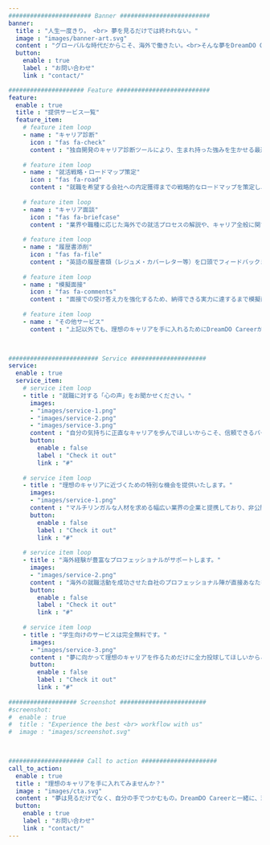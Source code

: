 ```yaml
---
####################### Banner #########################
banner:
  title : "人生一度きり。 <br> 夢を見るだけでは終われない。"
  image : "images/banner-art.svg"
  content : "グローバルな時代だからこそ、海外で働きたい。<br>そんな夢をDreamDO Careerは応援いたします。"
  button:
    enable : true
    label : "お問い合わせ"
    link : "contact/"

##################### Feature ##########################
feature:
  enable : true
  title : "提供サービス一覧"
  feature_item:
    # feature item loop
    - name : "キャリア診断"
      icon : "fas fa-check"
      content : "独自開発のキャリア診断ツールにより、生まれ持った強みを生かせる最適な職業・キャリアパスをご提案いたします。"
      
    # feature item loop
    - name : "就活戦略・ロードマップ策定"
      icon : "fas fa-road"
      content : "就職を希望する会社への内定獲得までの戦略的なロードマップを策定し、直近および中長期的に取り組むべきことを明確にいたします。"
      
    # feature item loop
    - name : "キャリア面談"
      icon : "fas fa-briefcase"
      content : "業界や職種に応じた海外での就活プロセスの解説や、キャリア全般に関するご質問にお答えするためにオンラインの個人面談を実施いたします。"
      
    # feature item loop
    - name : "履歴書添削"
      icon : "fas fa-file"
      content : "英語の履歴書類（レジュメ・カバーレター等）を口頭でフィードバックまたは文面にて添削いたします。"
      
    # feature item loop
    - name : "模擬面接"
      icon : "fas fa-comments"
      content : "面接での受け答え力を強化するため、納得できる実力に達するまで模擬面接を実施いたします。"
      
    # feature item loop
    - name : "その他サービス"
      content : "上記以外でも、理想のキャリアを手に入れるためにDreamDO Careerがお手伝いできることがあれば、ご要望ベースでお応えいたします。"
      


######################### Service #####################
service:
  enable : true
  service_item:
    # service item loop
    - title : "就職に対する「心の声」をお聞かせください。"
      images:
      - "images/service-1.png"
      - "images/service-2.png"
      - "images/service-3.png"
      content : "自分の気持ちに正直なキャリアを歩んでほしいからこそ、信頼できるパートナーでありたい。完全個別指導を通して、あなたの夢を応援いたします。"
      button:
        enable : false
        label : "Check it out"
        link : "#"
        
    # service item loop
    - title : "理想のキャリアに近づくための特別な機会を提供いたします。"
      images:
      - "images/service-1.png"
      content : "マルチリンガルな人材を求める幅広い業界の企業と提携しており、非公開の特別なオファーをご用意しております。理想のキャリア構築のためにご活用ください。"
      button:
        enable : false
        label : "Check it out"
        link : "#"
        
    # service item loop
    - title : "海外経験が豊富なプロフェッショナルがサポートします。"
      images:
      - "images/service-2.png"
      content : "海外の就職活動を成功させた自社のプロフェッショナル陣が直接あなたをサポートいたします。自身の経験に基づいているからこそ、的確なアドバイスを提供できます。"
      button:
        enable : false
        label : "Check it out"
        link : "#"
        
    # service item loop
    - title : "学生向けのサービスは完全無料です。"
      images:
      - "images/service-3.png"
      content : "夢に向かって理想のキャリアを作るためだけに全力投球してほしいからこそ、費用の心配は一切かけたくないのがDreamDO Careerの想いです。"
      button:
        enable : false
        label : "Check it out"
        link : "#"
        
################### Screenshot ########################
#screenshot:
#  enable : true
#  title : "Experience the best <br> workflow with us"
#  image : "images/screenshot.svg"

  

##################### Call to action #####################
call_to_action:
  enable : true
  title : "理想のキャリアを手に入れてみませんか？"
  image : "images/cta.svg"
  content : "夢は見るだけでなく、自分の手でつかむもの。DreamDO Careerと一緒に、理想のキャリアを手に入れましょう。"
  button:
    enable : true
    label : "お問い合わせ"
    link : "contact/"
---
```

